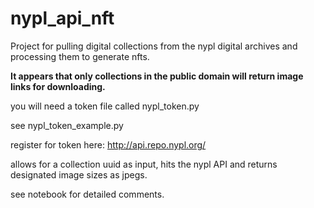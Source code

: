 # nypl_api_nft
Project for pulling digital collections from the nypl digital archives and processing them to generate nfts.

**It appears that only collections in the public domain will return image links for downloading.**

you will need a token file called nypl_token.py

see nypl_token_example.py
    
register for token here: http://api.repo.nypl.org/

allows for a collection uuid as input, hits the nypl API and returns designated image sizes as jpegs.

see notebook for detailed comments.
